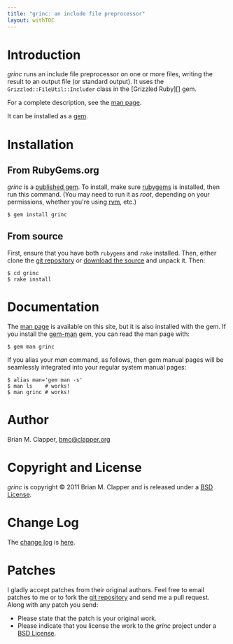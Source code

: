```yaml
---
title: "grinc: an include file preprocessor"
layout: withTOC
---
```


# Introduction

*grinc* runs an include file preprocessor on one or more files, writing the
result to an output file (or standard output). It uses the
`Grizzled::FileUtil::Includer` class in the [Grizzled Ruby][] gem.

For a complete description, see the [man page][].

It can be installed as a [gem][rubygems].

# Installation

## From RubyGems.org

*grinc* is a [published gem][]. To install, make sure [rubygems][]
is installed, then run this command. (You may need to run it as *root*,
depending on your permissions, whether you're using [rvm][], etc.)

    $ gem install grinc

## From source

First, ensure that you have both `rubygems` and `rake` installed. Then, either
clone the [git repository][] or [download the source][] and unpack it. Then:

    $ cd grinc
    $ rake install
    
# Documentation

The [man page][] is available on this site, but it is also installed with
the gem. If you install the [gem-man][] gem, you can read the man page with:

    $ gem man grinc
    
If you alias your *man* command, as follows, then gem manual pages will be
seamlessly integrated into your regular system manual pages:

    $ alias man='gem man -s'
    $ man ls    # works!
    $ man grinc # works!

# Author

Brian M. Clapper, [bmc@clapper.org][]

# Copyright and License

*grinc* is copyright &copy; 2011 Brian M. Clapper
and is released under a [BSD License][].

# Change Log

The [change log][CHANGELOG] is [here][CHANGELOG].

# Patches

I gladly accept patches from their original authors. Feel free to email
patches to me or to fork the [git repository][] and send me a pull
request. Along with any patch you send:

* Please state that the patch is your original work.
* Please indicate that you license the work to the *grinc* project
  under a [BSD License][].

[BSD License]: license.html
[git repository]: http://github.com/bmc/grinc
[GitHub]: http://github.com/bmc/
[downloads area]: http://github.com/bmc/grinc/downloads
[bmc@clapper.org]: mailto:bmc@clapper.org
[rubygems]: http://rubygems.org/
[published gem]: https://rubygems.org/gems/grinc
[rvm]: http://rvm.beginrescueend.com/
[download the source]: https://github.com/bmc/grinc/archives/master
[CHANGELOG]: CHANGELOG.html
[man page]: man/grinc.1.html
[gem-man]: https://github.com/defunkt/gem-man
